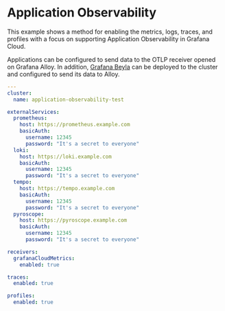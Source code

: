 # Application Observability

This example shows a method for enabling the metrics, logs, traces, and
profiles with a focus on supporting Application Observability in Grafana Cloud.

Applications can be configured to send data to the OTLP receiver opened on
Grafana Alloy. In addition, [Grafana Beyla](https://grafana.com/oss/beyla-ebpf/)
can be deployed to the cluster and configured to send its data to Alloy.

<!-- values file start -->
```yaml
---
cluster:
  name: application-observability-test

externalServices:
  prometheus:
    host: https://prometheus.example.com
    basicAuth:
      username: 12345
      password: "It's a secret to everyone"
  loki:
    host: https://loki.example.com
    basicAuth:
      username: 12345
      password: "It's a secret to everyone"
  tempo:
    host: https://tempo.example.com
    basicAuth:
      username: 12345
      password: "It's a secret to everyone"
  pyroscope:
    host: https://pyroscope.example.com
    basicAuth:
      username: 12345
      password: "It's a secret to everyone"

receivers:
  grafanaCloudMetrics:
    enabled: true

traces:
  enabled: true

profiles:
  enabled: true
```
<!-- values file end -->
